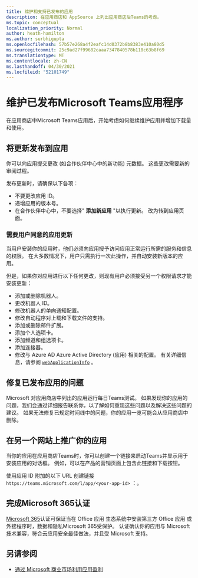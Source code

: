 ```yaml
---
title: 维护和支持已发布的应用
description: 在应用商店和 AppSource 上列出应用商店后Teams的考虑。
ms.topic: conceptual
localization_priority: Normal
author: heath-hamilton
ms.author: surbhigupta
ms.openlocfilehash: 57b57e268a4f2eafc14d0372b8b8383e410a80d5
ms.sourcegitcommit: 25c9ad27f99682caaa7347840578b118c63b8f69
ms.translationtype: MT
ms.contentlocale: zh-CN
ms.lasthandoff: 04/30/2021
ms.locfileid: "52101749"
---
```

# <a name="maintain-your-published-microsoft-teams-app"></a>维护已发布Microsoft Teams应用程序

在应用商店中Microsoft Teams应用后，开始考虑如何继续维护应用并增加下载量和使用。

## <a name="publish-updates-to-your-app"></a>将更新发布到应用

你可以向应用提交更改 (如合作伙伴中心中的新功能) 元数据。 这些更改需要新的审阅过程。

发布更新时，请确保以下各项：

* 不要更改应用 ID。
* 递增应用的版本号。
* 在合作伙伴中心中，不要选择" **添加新应用** "以执行更新。 改为转到应用页面。

### <a name="app-updates-requiring-user-consent"></a>需要用户同意的应用更新

当用户安装你的应用时，他们必须向应用授予访问应用正常运行所需的服务和信息的权限。 在大多数情况下，用户只需执行一次此操作，并自动安装新版本的应用。

但是，如果你对应用进行以下任何更改，则现有用户必须接受另一个权限请求才能安装更新：

* 添加或删除机器人。
* 更改机器人 ID。
* 修改机器人的单向通知配置。
* 修改自动程序对上载和下载文件的支持。
* 添加或删除邮件扩展。
* 添加个人选项卡。
* 添加频道和组选项卡。
* 添加连接器。
* 修改与 Azure AD Azure Active Directory (应用) 相关的配置。 有关详细信息，请参阅 [`webApplicationInfo`](~/resources/schema/manifest-schema.md#webapplicationinfo) 。

## <a name="fix-issues-with-your-published-app"></a>修复已发布应用的问题

Microsoft 对应用商店中列出的应用运行每日Teams测试。 如果发现你的应用的问题，我们会通过详细报告联系你，以了解如何重现这些问题以及解决这些问题的建议。 如果无法修复已规定时间线中的问题，你的应用一览可能会从应用商店中删除。

## <a name="promote-your-app-on-another-site"></a>在另一个网站上推广你的应用

当你的应用在应用商店Teams时，你可以创建一个链接来启动Teams并显示用于安装应用的对话框。 例如，可以在产品的营销页面上包含此链接和下载按钮。

使用应用 ID 附加的以下 URL 创建链接 `https://teams.microsoft.com/l/app/<your-app-id>` ：。

## <a name="complete-microsoft-365-certification"></a>完成Microsoft 365认证

[Microsoft 365](/microsoft-365-app-certification/docs/certification)认证可保证当在 Office 应用 生态系统中安装第三方 Office 应用 或外接程序时，数据和隐私Microsoft 365受保护。 认证确认你的应用与 Microsoft 技术兼容，符合云应用安全最佳做法，并且受 Microsoft 支持。

## <a name="see-also"></a>另请参阅

* [通过 Microsoft 商业市场利用应用盈利](/office/dev/store/monetize-addins-through-microsoft-commercial-marketplace)
